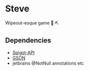 # Steve
Wipeout-esque game 🕺 ⛏

## Dependencies
- [Spigot-API](https://www.spigotmc.org/wiki/buildtools/)
- [GSON](https://github.com/google/gson)
- jetbrains @NotNull annotations etc